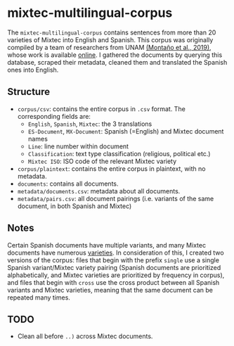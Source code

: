 # mixtec-multilingual-corpus

The ``mixtec-multilingual-corpus`` contains sentences from more than 20 varieties of Mixtec into English and Spanish. This corpus was originally compiled by a team of researchers from UNAM [(Montaño et al., 2019)](https://www.semanticscholar.org/paper/A-Mixtec-Spanish-Parallel-Corpus-Monta%C3%B1o-Sierra/391a89b6f373a9b28e96aac39ee241f808de9d82), whose work is available [online](http://www.geco.unam.mx/concordance_paralle). I gathered the documents by querying this database, scraped their metadata, cleaned them and translated the Spanish ones into English.

## Structure

* ``corpus/csv``: contains the entire corpus in ``.csv`` format. The corresponding fields are:
  * ``English``, ``Spanish``, ``Mixtec``: the 3 translations
  * ``ES-Document``, ``MX-Document``: Spanish (=English) and Mixtec document names
  * ``Line``: line number within document
  * ``Classification``: text type classification (religious, political etc.)
  * ``Mixtec ISO``: ISO code of the relevant Mixtec variety
* ``corpus/plaintext``: contains the entire corpus in plaintext, with no metadata.
* ``documents``: contains all documents.
* ``metadata/documents.csv``: metadata about all documents.
* ``metadata/pairs.csv``: all document pairings (i.e. variants of the same document, in both Spanish and Mixtec)

## Notes

Certain Spanish documents have multiple variants, and many Mixtec documents have numerous [varieties](https://en.wikipedia.org/wiki/Classification_of_Mixtec_languages). In consideration of this, I created two versions of the corpus: files that begin with the prefix ``single`` use a single Spanish variant/Mixtec variety pairing (Spanish documents are prioritized alphabetically, and Mixtec varieties are prioritized by frequency in corpus), and files that begin with ``cross`` use the cross product between all Spanish variants and Mixtec varieties, meaning that the same document can be repeated many times.


## TODO
* Clean all before ``..)`` across Mixtec documents.

